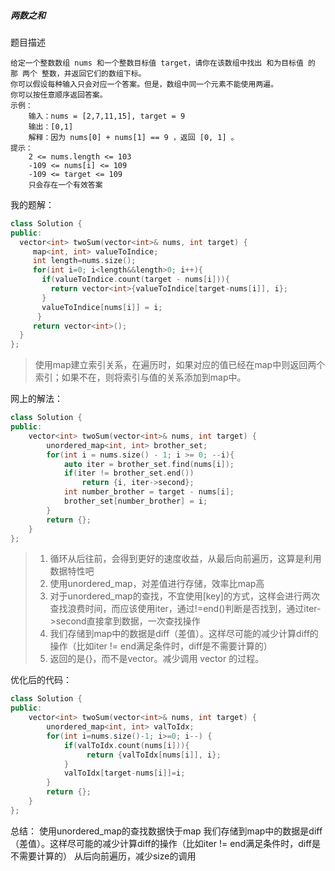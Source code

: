 ##### 两数之和

题目描述

```
给定一个整数数组 nums 和一个整数目标值 target，请你在该数组中找出 和为目标值 的那 两个 整数，并返回它们的数组下标。
你可以假设每种输入只会对应一个答案。但是，数组中同一个元素不能使用两遍。
你可以按任意顺序返回答案。
示例：
    输入：nums = [2,7,11,15], target = 9
    输出：[0,1]
    解释：因为 nums[0] + nums[1] == 9 ，返回 [0, 1] 。
提示：
    2 <= nums.length <= 103
    -109 <= nums[i] <= 109
    -109 <= target <= 109
    只会存在一个有效答案
```

我的题解：

```cpp
class Solution {
public:
  vector<int> twoSum(vector<int>& nums, int target) {
     map<int, int> valueToIndice;
     int length=nums.size();
     for(int i=0; i<length&&length>0; i++){
       if(valueToIndice.count(target - nums[i])){
         return vector<int>{valueToIndice[target-nums[i]], i};
       }
       valueToIndice[nums[i]] = i;
      }
     return vector<int>();
  }
};
```

>使用map建立索引关系，在遍历时，如果对应的值已经在map中则返回两个索引；如果不在，则将索引与值的关系添加到map中。

网上的解法：

``` cpp
class Solution {
public:
    vector<int> twoSum(vector<int>& nums, int target) {
        unordered_map<int, int> brother_set;
        for(int i = nums.size() - 1; i >= 0; --i){
            auto iter = brother_set.find(nums[i]);
            if(iter != brother_set.end())
                return {i, iter->second};
            int number_brother = target - nums[i];
            brother_set[number_brother] = i;
        }
        return {};
    }
};
```
>1. 循环从后往前，会得到更好的速度收益，从最后向前遍历，这算是利用数据特性吧
>2. 使用unordered_map，对差值进行存储，效率比map高
>3. 对于unordered_map的查找，不宜使用[key]的方式，这样会进行两次查找浪费时间，而应该使用iter，通过!=end()判断是否找到，通过iter->second直接拿到数据，一次查找操作
>4. 我们存储到map中的数据是diff（差值）。这样尽可能的减少计算diff的操作（比如iter != end满足条件时，diff是不需要计算的）
>5. 返回的是{}，而不是vector。减少调用 vector 的过程。

优化后的代码：

```cpp
class Solution {
public:
    vector<int> twoSum(vector<int>& nums, int target) {
        unordered_map<int, int> valToIdx;
        for(int i=nums.size()-1; i>=0; i--) {
            if(valToIdx.count(nums[i])){
                 return {valToIdx[nums[i]], i};
            }
            valToIdx[target-nums[i]]=i;
        }   
        return {};
    }
};
```
总结：
使用unordered_map的查找数据快于map
我们存储到map中的数据是diff（差值）。这样尽可能的减少计算diff的操作（比如iter != end满足条件时，diff是不需要计算的）
从后向前遍历，减少size的调用